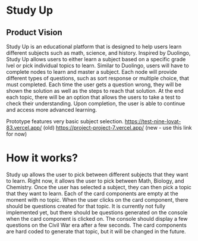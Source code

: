 # Study Up

## Product Vision
Study Up is an educational platform that is designed to help users learn different subjects such as math, science, and history. Inspired by Duolingo, Study Up allows users to either learn a subject based on a specific grade lvel or pick individual topics to learn.
Similar to Duolingo, users will have to complete nodes to learn and master a subject. Each node will provide different types of questions, such as sort response or multiple choice, that must completed. Each time the user gets a question wrong, they will be shown the solution as well as the steps to reach that solution. At the end each topic, there will be an option that allows the users to take a test to check their understanding. Upon completion, the user is able to continue and access more advanced learning.

Prototype features very basic subject selection.
https://test-nine-lovat-83.vercel.app/ (old)
https://project-project-7.vercel.app/ (new - use this link for now)


# How it works?
Study up allows the user to pick between different subjects that they want to learn. Right now, it allows the user to pick between Math, Biology, and Chemistry. Once the user has selected a subject, they can then pick a topic that they want to learn. Each of the card components are empty at the moment with no topic. When the user clicks on the card component, there should be questions created for that topic. It is currently not fully implemented yet, but there should be questions generated on the console when the card component is clicked on. The console should display a few questions on the Civil War era after a few seconds. The card components are hard coded to generate that topic, but it will be changed in the future. 
